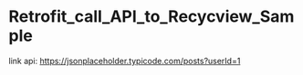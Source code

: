 # Retrofit_call_API_to_Recycview_Sample


link api: https://jsonplaceholder.typicode.com/posts?userId=1

